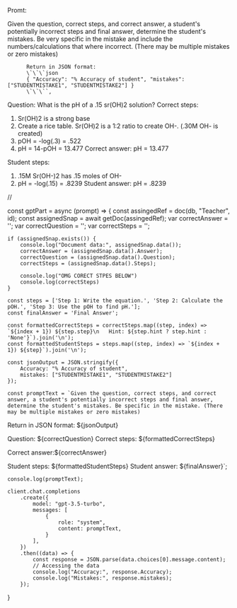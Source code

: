 Promt:

Given the question, correct steps, and correct answer, a student's potentially incorrect steps and final answer, determine the student's mistakes. Be very specific in the mistake and include the numbers/calculations that where incorrect. (There may be multiple mistakes or zero mistakes)


          Return in JSON format:
          \`\`\`json
          { "Accuracy": "% Accuracy of student", "mistakes": ["STUDENTMISTAKE1", "STUDENTMISTAKE2"] }
          \`\`\``,

Question: What is the pH of a .15 sr(OH)2 solution?
Correct steps:
1) Sr(OH)2 is a strong base
2) Create a rice table. Sr(OH)2 is a 1:2 ratio to create OH-. (.30M OH- is created)
3) pOH = -log(.3) = .522
3) pH = 14-pOH = 13.477
Correct answer: pH = 13.477

Student steps:
1) .15M Sr(OH-)2 has .15 moles of OH-
2) pH = -log(.15) = .8239
Student answer: pH = .8239




//


const gptPart = async (prompt) => {
    const assingedRef = doc(db, "Teacher", id);
    const assignedSnap = await getDoc(assingedRef);
    var correctAnswer = '';
    var correctQuestion = '';
    var correctSteps = '';

    if (assignedSnap.exists()) {
        console.log("Document data:", assignedSnap.data());
        correctAnswer = (assignedSnap.data().Answer);
        correctQuestion = (assignedSnap.data().Question);
        correctSteps = (assignedSnap.data().Steps);

        console.log("OMG CORECT STPES BELOW")
        console.log(correctSteps)
    }

    const steps = ['Step 1: Write the equation.', 'Step 2: Calculate the pOH.', 'Step 3: Use the pOH to find pH.'];
    const finalAnswer = 'Final Answer';

    const formattedCorrectSteps = correctSteps.map((step, index) => `${index + 1}) ${step.step}\n   Hint: ${step.hint ? step.hint : 'None'}`).join('\n');
    const formattedStudentSteps = steps.map((step, index) => `${index + 1}) ${step}`).join('\n');

    const jsonOutput = JSON.stringify({
        Accuracy: "% Accuracy of student",
        mistakes: ["STUDENTMISTAKE1", "STUDENTMISTAKE2"]
    });

    const promptText = `Given the question, correct steps, and correct answer, a student's potentially incorrect steps and final answer, determine the student's mistakes. Be specific in the mistake. (There may be multiple mistakes or zero mistakes)

Return in JSON format:
${jsonOutput}

Question: ${correctQuestion}
Correct steps:
${formattedCorrectSteps}

Correct answer:${correctAnswer}

Student steps:
${formattedStudentSteps}
Student answer: ${finalAnswer}`;

    console.log(promptText);

    client.chat.completions
        .create({
            model: "gpt-3.5-turbo",
            messages: [
                {
                    role: "system",
                    content: promptText,
                }
            ],
        })
        .then((data) => {
            const response = JSON.parse(data.choices[0].message.content);
            // Accessing the data
            console.log("Accuracy:", response.Accuracy);
            console.log("Mistakes:", response.mistakes);
        });
}


